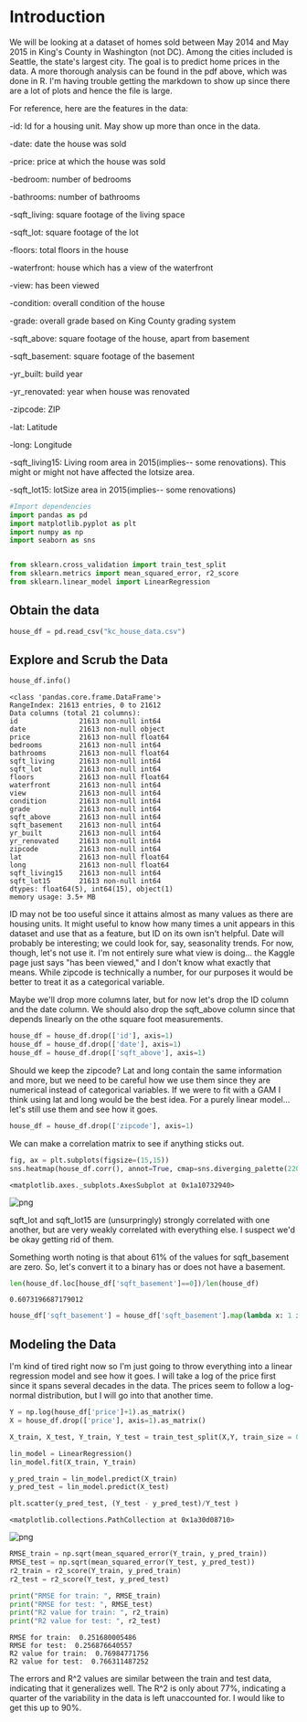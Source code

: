 
# Introduction

We will be looking at a dataset of homes sold between May 2014 and May 2015 in King's County in Washington (not DC). Among the cities included is Seattle, the state's largest city. The goal is to predict home prices in the data. A more thorough analysis can be found in the pdf above, which was done in R. I'm having trouble getting the markdown to show up since there are a lot of plots and hence the file is large.

For reference, here are the features in the data:

-id: Id for a housing unit. May show up more than once in the data.

-date: date the house was sold

-price: price at which the house was sold

-bedroom: number of bedrooms

-bathrooms: number of bathrooms

-sqft_living: square footage of the living space

-sqft_lot: square footage of the lot

-floors: total floors in the house

-waterfront: house which has a view of the waterfront

-view: has been viewed

-condition: overall condition of the house

-grade: overall grade based on King County grading system

-sqft_above: square footage of the house, apart from basement

-sqft_basement: square footage of the basement

-yr_built: build year

-yr_renovated: year when house was renovated

-zipcode: ZIP

-lat: Latitude

-long: Longitude

-sqft_living15: Living room area in 2015(implies-- some renovations). This might or might not have affected the lotsize area.

-sqft_lot15: lotSize area in 2015(implies-- some renovations)



```python
#Import dependencies
import pandas as pd
import matplotlib.pyplot as plt
import numpy as np
import seaborn as sns


from sklearn.cross_validation import train_test_split
from sklearn.metrics import mean_squared_error, r2_score
from sklearn.linear_model import LinearRegression
```

## Obtain the data


```python
house_df = pd.read_csv("kc_house_data.csv")
```

## Explore and Scrub the Data


```python
house_df.info()
```

    <class 'pandas.core.frame.DataFrame'>
    RangeIndex: 21613 entries, 0 to 21612
    Data columns (total 21 columns):
    id               21613 non-null int64
    date             21613 non-null object
    price            21613 non-null float64
    bedrooms         21613 non-null int64
    bathrooms        21613 non-null float64
    sqft_living      21613 non-null int64
    sqft_lot         21613 non-null int64
    floors           21613 non-null float64
    waterfront       21613 non-null int64
    view             21613 non-null int64
    condition        21613 non-null int64
    grade            21613 non-null int64
    sqft_above       21613 non-null int64
    sqft_basement    21613 non-null int64
    yr_built         21613 non-null int64
    yr_renovated     21613 non-null int64
    zipcode          21613 non-null int64
    lat              21613 non-null float64
    long             21613 non-null float64
    sqft_living15    21613 non-null int64
    sqft_lot15       21613 non-null int64
    dtypes: float64(5), int64(15), object(1)
    memory usage: 3.5+ MB


ID may not be too useful since it attains almost as many values as there are housing units. It might useful to know how many times a unit appears in this dataset and use that as a feature, but ID on its own isn't helpful. Date will probably be interesting; we could look for, say, seasonality trends. For now, though, let's not use it. I'm not entirely sure what view is doing... the Kaggle page just says "has been viewed," and I don't know what exactly that means. While zipcode is technically a number, for our purposes it would be better to treat it as a categorical variable.

Maybe we'll drop more columns later, but for now let's drop the ID column and the date column. We should also drop the sqft_above column since that depends linearly on the othe square foot measurements.


```python
house_df = house_df.drop(['id'], axis=1)
house_df = house_df.drop(['date'], axis=1)
house_df = house_df.drop(['sqft_above'], axis=1)
```

Should we keep the zipcode? Lat and long contain the same information and more, but we need to be careful how we use them since they are numerical instead of categorical variables. If we were to fit with a GAM I think using lat and long would be the best idea. For a purely linear model... let's still use them and see how it goes.


```python
house_df = house_df.drop(['zipcode'], axis=1)
```

We can make a correlation matrix to see if anything sticks out.


```python
fig, ax = plt.subplots(figsize=(15,15))
sns.heatmap(house_df.corr(), annot=True, cmap=sns.diverging_palette(220, 10, as_cmap=True))
```




    <matplotlib.axes._subplots.AxesSubplot at 0x1a10732940>




![png](output_11_1.png)


sqft_lot and sqft_lot15 are (unsurpringly) strongly correlated with one another, but are very weakly correlated with everything else. I suspect we'd be okay getting rid of them.

Something worth noting is that about 61% of the values for sqft_basement are zero. So, let's convert it to a binary has or does not have a basement.


```python
len(house_df.loc[house_df['sqft_basement']==0])/len(house_df)
```




    0.6073196687179012




```python
house_df['sqft_basement'] = house_df['sqft_basement'].map(lambda x: 1 if x>0 else x)
```

## Modeling the Data
I'm kind of tired right now so I'm just going to throw everything into a linear regression model and see how it goes. I will take a log of the price first since it spans several decades in the data. The prices seem to follow a log-normal distribution, but I will go into that another time.


```python
Y = np.log(house_df['price']+1).as_matrix()
X = house_df.drop(['price'], axis=1).as_matrix()

X_train, X_test, Y_train, Y_test = train_test_split(X,Y, train_size = 0.7, random_state = 42)

lin_model = LinearRegression()
lin_model.fit(X_train, Y_train)

y_pred_train = lin_model.predict(X_train)
y_pred_test = lin_model.predict(X_test)
```


```python
plt.scatter(y_pred_test, (Y_test - y_pred_test)/Y_test )
```




    <matplotlib.collections.PathCollection at 0x1a30d08710>




![png](output_17_1.png)



```python
RMSE_train = np.sqrt(mean_squared_error(Y_train, y_pred_train))
RMSE_test = np.sqrt(mean_squared_error(Y_test, y_pred_test))
r2_train = r2_score(Y_train, y_pred_train)
r2_test = r2_score(Y_test, y_pred_test)

print("RMSE for train: ", RMSE_train)
print("RMSE for test: ", RMSE_test)
print("R2 value for train: ", r2_train)
print("R2 value for test: ", r2_test)
```

    RMSE for train:  0.251680005486
    RMSE for test:  0.256876640557
    R2 value for train:  0.76984771756
    R2 value for test:  0.766311487252


The errors and R^2 values are similar between the train and test data, indicating that it generalizes well. The R^2 is only about 77%, indicating a quarter of the variability in the data is left unaccounted for. I would like to get this up to 90%.
